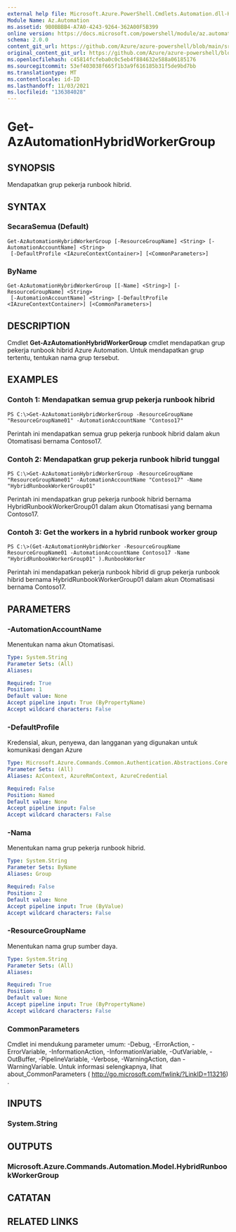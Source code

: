 ```yaml
---
external help file: Microsoft.Azure.PowerShell.Cmdlets.Automation.dll-Help.xml
Module Name: Az.Automation
ms.assetid: 9B0BBBB4-A7A0-4243-9264-362A00F5B399
online version: https://docs.microsoft.com/powershell/module/az.automation/get-azautomationhybridworkergroup
schema: 2.0.0
content_git_url: https://github.com/Azure/azure-powershell/blob/main/src/Automation/Automation/help/Get-AzAutomationHybridWorkerGroup.md
original_content_git_url: https://github.com/Azure/azure-powershell/blob/main/src/Automation/Automation/help/Get-AzAutomationHybridWorkerGroup.md
ms.openlocfilehash: c45814fcfeba0c0c5eb4f884632e588a06185176
ms.sourcegitcommit: 53ef403038f665f1b3a9f616185b31f5de9bd7bb
ms.translationtype: MT
ms.contentlocale: id-ID
ms.lasthandoff: 11/03/2021
ms.locfileid: "136384028"
---
```

# Get-AzAutomationHybridWorkerGroup

## SYNOPSIS
Mendapatkan grup pekerja runbook hibrid.

## SYNTAX

### SecaraSemua (Default)
```
Get-AzAutomationHybridWorkerGroup [-ResourceGroupName] <String> [-AutomationAccountName] <String>
 [-DefaultProfile <IAzureContextContainer>] [<CommonParameters>]
```

### ByName
```
Get-AzAutomationHybridWorkerGroup [[-Name] <String>] [-ResourceGroupName] <String>
 [-AutomationAccountName] <String> [-DefaultProfile <IAzureContextContainer>] [<CommonParameters>]
```

## DESCRIPTION
Cmdlet **Get-AzAutomationHybridWorkerGroup** cmdlet mendapatkan grup pekerja runbook hibrid Azure Automation.
Untuk mendapatkan grup tertentu, tentukan nama grup tersebut.

## EXAMPLES

### Contoh 1: Mendapatkan semua grup pekerja runbook hibrid
```
PS C:\>Get-AzAutomationHybridWorkerGroup -ResourceGroupName "ResourceGroupName01" -AutomationAccountName "Contoso17"
```

Perintah ini mendapatkan semua grup pekerja runbook hibrid dalam akun Otomatisasi bernama Contoso17.

### Contoh 2: Mendapatkan grup pekerja runbook hibrid tunggal
```
PS C:\>Get-AzAutomationHybridWorkerGroup -ResourceGroupName "ResourceGroupName01" -AutomationAccountName "Contoso17" -Name "HybridRunbookWorkerGroup01"
```

Perintah ini mendapatkan grup pekerja runbook hibrid bernama HybridRunbookWorkerGroup01 dalam akun Otomatisasi yang bernama Contoso17.

### Contoh 3: Get the workers in a hybrid runbook worker group
```
PS C:\>(Get-AzAutomationHybridWorker -ResourceGroupName ResourceGroupName01 -AutomationAccountName Contoso17 -Name "HybridRunbookWorkerGroup01" ).RunbookWorker
```

Perintah ini mendapatkan pekerja runbook hibrid di grup pekerja runbook hibrid bernama HybridRunbookWorkerGroup01 dalam akun Otomatisasi bernama Contoso17.

## PARAMETERS

### -AutomationAccountName
Menentukan nama akun Otomatisasi.

```yaml
Type: System.String
Parameter Sets: (All)
Aliases:

Required: True
Position: 1
Default value: None
Accept pipeline input: True (ByPropertyName)
Accept wildcard characters: False
```

### -DefaultProfile
Kredensial, akun, penyewa, dan langganan yang digunakan untuk komunikasi dengan Azure

```yaml
Type: Microsoft.Azure.Commands.Common.Authentication.Abstractions.Core.IAzureContextContainer
Parameter Sets: (All)
Aliases: AzContext, AzureRmContext, AzureCredential

Required: False
Position: Named
Default value: None
Accept pipeline input: False
Accept wildcard characters: False
```

### -Nama
Menentukan nama grup pekerja runbook hibrid.

```yaml
Type: System.String
Parameter Sets: ByName
Aliases: Group

Required: False
Position: 2
Default value: None
Accept pipeline input: True (ByValue)
Accept wildcard characters: False
```

### -ResourceGroupName
Menentukan nama grup sumber daya.

```yaml
Type: System.String
Parameter Sets: (All)
Aliases:

Required: True
Position: 0
Default value: None
Accept pipeline input: True (ByPropertyName)
Accept wildcard characters: False
```

### CommonParameters
Cmdlet ini mendukung parameter umum: -Debug, -ErrorAction, -ErrorVariable, -InformationAction, -InformationVariable, -OutVariable, -OutBuffer, -PipelineVariable, -Verbose, -WarningAction, dan -WarningVariable. Untuk informasi selengkapnya, lihat about_CommonParameters ( http://go.microsoft.com/fwlink/?LinkID=113216) .

## INPUTS

### System.String

## OUTPUTS

### Microsoft.Azure.Commands.Automation.Model.HybridRunbookWorkerGroup

## CATATAN

## RELATED LINKS
